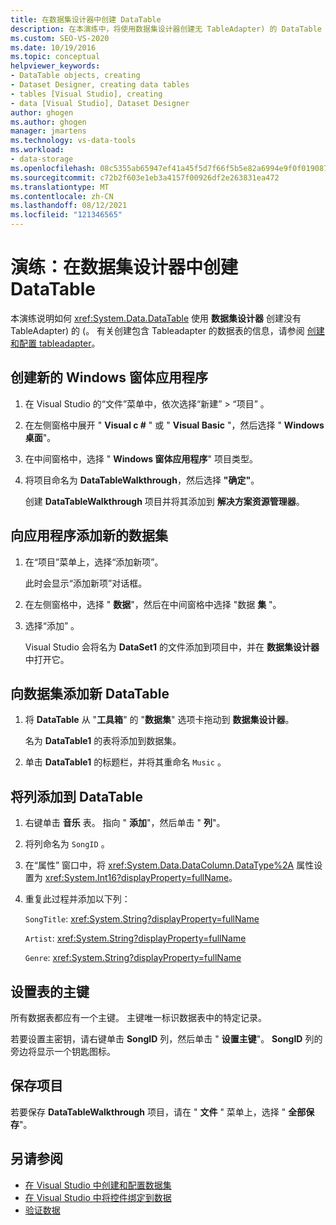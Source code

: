 ```yaml
---
title: 在数据集设计器中创建 DataTable
description: 在本演练中，将使用数据集设计器创建无 TableAdapter) 的 DataTable (。 创建新的 Windows 窗体应用程序，并向其添加新的数据集。
ms.custom: SEO-VS-2020
ms.date: 10/19/2016
ms.topic: conceptual
helpviewer_keywords:
- DataTable objects, creating
- Dataset Designer, creating data tables
- tables [Visual Studio], creating
- data [Visual Studio], Dataset Designer
author: ghogen
ms.author: ghogen
manager: jmartens
ms.technology: vs-data-tools
ms.workload:
- data-storage
ms.openlocfilehash: 08c5355ab65947ef41a45f5d7f66f5b5e82a6994e9f0f0190870b28d687ffa7e
ms.sourcegitcommit: c72b2f603e1eb3a4157f00926df2e263831ea472
ms.translationtype: MT
ms.contentlocale: zh-CN
ms.lasthandoff: 08/12/2021
ms.locfileid: "121346565"
---
```

# <a name="walkthrough-create-a-datatable-in-the-dataset-designer"></a>演练：在数据集设计器中创建 DataTable

本演练说明如何 <xref:System.Data.DataTable> 使用 **数据集设计器** 创建没有 TableAdapter) 的 (。 有关创建包含 Tableadapter 的数据表的信息，请参阅 [创建和配置 tableadapter](../data-tools/create-and-configure-tableadapters.md)。

## <a name="create-a-new-windows-forms-application"></a>创建新的 Windows 窗体应用程序

1. 在 Visual Studio 的“文件”菜单中，依次选择“新建” > “项目”    。

2. 在左侧窗格中展开 " **Visual c #** " 或 " **Visual Basic** "，然后选择 " **Windows 桌面**"。

3. 在中间窗格中，选择 " **Windows 窗体应用程序**" 项目类型。

4. 将项目命名为 **DataTableWalkthrough**，然后选择 **"确定"**。

     创建 **DataTableWalkthrough** 项目并将其添加到 **解决方案资源管理器**。

## <a name="add-a-new-dataset-to-the-application"></a>向应用程序添加新的数据集

1. 在“项目”菜单上，选择“添加新项”。

     此时会显示“添加新项”对话框。

2. 在左侧窗格中，选择 " **数据**"，然后在中间窗格中选择 "数据 **集** "。

3. 选择“添加”  。

     Visual Studio 会将名为 **DataSet1** 的文件添加到项目中，并在 **数据集设计器** 中打开它。

## <a name="add-a-new-datatable-to-the-dataset"></a>向数据集添加新 DataTable

1. 将 **DataTable** 从 "**工具箱**" 的 "**数据集**" 选项卡拖动到 **数据集设计器**。

     名为 **DataTable1** 的表将添加到数据集。

2. 单击 **DataTable1** 的标题栏，并将其重命名 `Music` 。

## <a name="add-columns-to-the-datatable"></a>将列添加到 DataTable

1. 右键单击 **音乐** 表。 指向 " **添加**"，然后单击 " **列**"。

2. 将列命名为 `SongID` 。

3. 在“属性”  窗口中，将 <xref:System.Data.DataColumn.DataType%2A> 属性设置为 <xref:System.Int16?displayProperty=fullName>。

4. 重复此过程并添加以下列：

     `SongTitle`: <xref:System.String?displayProperty=fullName>

     `Artist`: <xref:System.String?displayProperty=fullName>

     `Genre`: <xref:System.String?displayProperty=fullName>

## <a name="set-the-primary-key-for-the-table"></a>设置表的主键

所有数据表都应有一个主键。 主键唯一标识数据表中的特定记录。

若要设置主密钥，请右键单击 **SongID** 列，然后单击 " **设置主键**"。 **SongID** 列的旁边将显示一个钥匙图标。

## <a name="save-your-project"></a>保存项目

若要保存 **DataTableWalkthrough** 项目，请在 " **文件** " 菜单上，选择 " **全部保存**"。

## <a name="see-also"></a>另请参阅

- [在 Visual Studio 中创建和配置数据集](../data-tools/create-and-configure-datasets-in-visual-studio.md)
- [在 Visual Studio 中将控件绑定到数据](../data-tools/bind-controls-to-data-in-visual-studio.md)
- [验证数据](../data-tools/validate-data-in-datasets.md)
